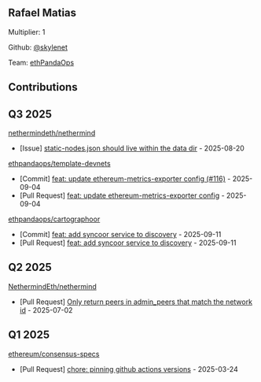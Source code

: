 
## Rafael Matias
Multiplier: 1

Github: [@skylenet](https://github.com/skylenet)

Team: [ethPandaOps](https://github.com/ethpandaops)

## Contributions

## Q3 2025


[nethermindeth/nethermind](https://github.com/nethermindeth/nethermind)
* [Issue] [static-nodes.json should live within the data dir](https://github.com/NethermindEth/nethermind/issues/9181) - 2025-08-20

[ethpandaops/template-devnets](https://github.com/ethpandaops/template-devnets)
* [Commit] [feat: update ethereum-metrics-exporter config (#116)](https://github.com/ethpandaops/template-devnets/commit/675911215893bf302242f561316973cf352b7335) - 2025-09-04
* [Pull Request] [feat: update ethereum-metrics-exporter config](https://github.com/ethpandaops/template-devnets/pull/116) - 2025-09-04

[ethpandaops/cartographoor](https://github.com/ethpandaops/cartographoor)
* [Commit] [feat: add syncoor service to discovery](https://github.com/ethpandaops/cartographoor/commit/b2df2990feb64277c892daa9e2aac075d552edf2) - 2025-09-11
* [Pull Request] [feat: add syncoor service to discovery](https://github.com/ethpandaops/cartographoor/pull/31) - 2025-09-11
## Q2 2025

[NethermindEth/nethermind](https://github.com/NethermindEth/nethermind/)
* [Pull Request] [ Only return peers in admin_peers that match the network id](https://github.com/NethermindEth/nethermind/pull/8915) - 2025-07-02

## Q1 2025

[ethereum/consensus-specs](https://github.com/ethereum/consensus-specs)
* [Pull Request] [chore: pinning github actions versions](https://github.com/ethereum/consensus-specs/pull/4193) - 2025-03-24
